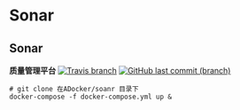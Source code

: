 # Sonar

## Sonar 
**质量管理平台**
[![Travis branch](https://img.shields.io/travis/RogerAbyss/ADocker/sonar.svg)]()
[![GitHub last commit (branch)](https://img.shields.io/github/last-commit/RogerAbyss/ADocker/sonar.svg)]()

```
# git clone 在ADocker/soanr 目录下
docker-compose -f docker-compose.yml up &
```

